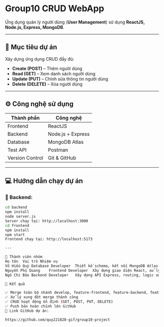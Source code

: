 # Group10 CRUD WebApp

Ứng dụng quản lý người dùng (**User Management**) sử dụng **ReactJS, Node.js, Express, MongoDB**.

---

## 🎯 Mục tiêu dự án
Xây dựng ứng dụng CRUD đầy đủ:
- **Create (POST)** – Thêm người dùng  
- **Read (GET)** – Xem danh sách người dùng  
- **Update (PUT)** – Chỉnh sửa thông tin người dùng  
- **Delete (DELETE)** – Xóa người dùng  

---

## ⚙️ Công nghệ sử dụng
| Thành phần | Công nghệ |
|-------------|-----------|
| Frontend | ReactJS |
| Backend | Node.js + Express |
| Database | MongoDB Atlas |
| Test API | Postman |
| Version Control | Git & GitHub |

---

## 💻 Hướng dẫn chạy dự án
### 🔹 Backend:
```bash
cd backend
npm install
node server.js
Server chạy tại: http://localhost:3000
cd frontend
npm install
npm start
Frontend chạy tại: http://localhost:5173

---

👥 Thành viên nhóm
Họ tên	Vai trò	Nhiệm vụ
Võ Hiếu Quý	Database Developer	Thiết kế schema, kết nối MongoDB Atlas
Nguyễn Phú Quang	Frontend Developer	Xây dựng giao diện React, xử lý CRUD
Ngô Chí Bảo	Backend Developer	Xây dựng API Express, routing, logic xử lý

🏁 Kết quả

✅ Merge toàn bộ nhánh develop, feature-frontend, feature-backend, feature-database
✅ Xử lý xung đột merge thành công
✅ CRUD hoạt động ổn định (GET, POST, PUT, DELETE)
✅ Push bản hoàn chỉnh lên GitHub
🔗 Link GitHub dự án:

https://github.com/quy221828-gif/group10-project
